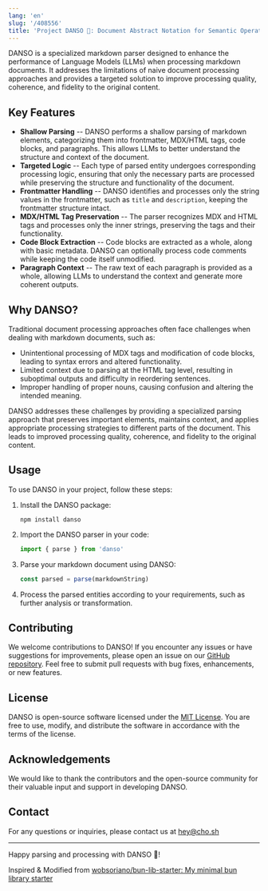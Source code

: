 ```yaml
---
lang: 'en'
slug: '/408556'
title: 'Project DANSO 🪈: Document Abstract Notation for Semantic Operations'
---
```


DANSO is a specialized markdown parser designed to enhance the performance of Language Models (LLMs) when processing markdown documents. It addresses the limitations of naive document processing approaches and provides a targeted solution to improve processing quality, coherence, and fidelity to the original content.

## Key Features

- **Shallow Parsing** -- DANSO performs a shallow parsing of markdown elements, categorizing them into frontmatter, MDX/HTML tags, code blocks, and paragraphs. This allows LLMs to better understand the structure and context of the document.
- **Targeted Logic** -- Each type of parsed entity undergoes corresponding processing logic, ensuring that only the necessary parts are processed while preserving the structure and functionality of the document.
- **Frontmatter Handling** -- DANSO identifies and processes only the string values in the frontmatter, such as `title` and `description`, keeping the frontmatter structure intact.
- **MDX/HTML Tag Preservation** -- The parser recognizes MDX and HTML tags and processes only the inner strings, preserving the tags and their functionality.
- **Code Block Extraction** -- Code blocks are extracted as a whole, along with basic metadata. DANSO can optionally process code comments while keeping the code itself unmodified.
- **Paragraph Context** -- The raw text of each paragraph is provided as a whole, allowing LLMs to understand the context and generate more coherent outputs.

## Why DANSO?

Traditional document processing approaches often face challenges when dealing with markdown documents, such as:

- Unintentional processing of MDX tags and modification of code blocks, leading to syntax errors and altered functionality.
- Limited context due to parsing at the HTML tag level, resulting in suboptimal outputs and difficulty in reordering sentences.
- Improper handling of proper nouns, causing confusion and altering the intended meaning.

DANSO addresses these challenges by providing a specialized parsing approach that preserves important elements, maintains context, and applies appropriate processing strategies to different parts of the document. This leads to improved processing quality, coherence, and fidelity to the original content.

## Usage

To use DANSO in your project, follow these steps:

1. Install the DANSO package:
   ```
   npm install danso
   ```
2. Import the DANSO parser in your code:
   ```javascript
   import { parse } from 'danso'
   ```
3. Parse your markdown document using DANSO:
   ```javascript
   const parsed = parse(markdownString)
   ```
4. Process the parsed entities according to your requirements, such as further analysis or transformation.

## Contributing

We welcome contributions to DANSO! If you encounter any issues or have suggestions for improvements, please open an issue on our [GitHub repository](https://github.com/anaclumos/danso). Feel free to submit pull requests with bug fixes, enhancements, or new features.

## License

DANSO is open-source software licensed under the [MIT License](https://opensource.org/licenses/MIT). You are free to use, modify, and distribute the software in accordance with the terms of the license.

## Acknowledgements

We would like to thank the contributors and the open-source community for their valuable input and support in developing DANSO.

## Contact

For any questions or inquiries, please contact us at hey@cho.sh

---

Happy parsing and processing with DANSO 🪈!

Inspired & Modified from [wobsoriano/bun-lib-starter: My minimal bun library starter](https://github.com/wobsoriano/bun-lib-starter)
